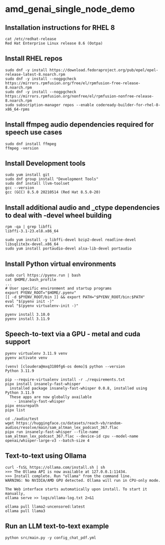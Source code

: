 # amd_genai_single_node_demo

## Installation instructions for RHEL 8 
```
cat /etc/redhat-release
Red Hat Enterprise Linux release 8.6 (Ootpa)
```
## Install RHEL repos
```
sudo dnf -y install https://download.fedoraproject.org/pub/epel/epel-release-latest-8.noarch.rpm
sudo dnf -y install --nogpgcheck https://mirrors.rpmfusion.org/free/el/rpmfusion-free-release-8.noarch.rpm
sudo dnf -y install --nogpgcheck https://mirrors.rpmfusion.org/nonfree/el/rpmfusion-nonfree-release-8.noarch.rpm
sudo subscription-manager repos --enable codeready-builder-for-rhel-8-x86_64-rpms
```
## Install ffmpeg audio dependencies required for speech use cases
```
sudo dnf install ffmpeg
ffmpeg -version
```
## Install Development tools
```
sudo yum install git
sudo dnf group install "Development Tools"
sudo dnf install llvm-toolset
gcc --version
gcc (GCC) 8.5.0 20210514 (Red Hat 8.5.0-20)
```
## Install additional audio and _ctype dependencies to deal with -devel wheel building
```
rpm -qa | grep libffi
libffi-3.1-23.el8.x86_64

sudo yum install -y libffi-devel bzip2-devel readline-devel libsqlite3x-devel.x86_64
sudo yum install portaudio-devel alsa-lib-devel portaudio
```
## Install Python virtual environments
```
sudo curl https://pyenv.run | bash
cat $HOME/.bash_profile
...
# User specific environment and startup programs
export PYENV_ROOT="$HOME/.pyenv"
[[ -d $PYENV_ROOT/bin ]] && export PATH="$PYENV_ROOT/bin:$PATH"
eval "$(pyenv init -)"
eval "$(pyenv virtualenv-init -)"

pyenv install 3.10.0
pyenv install 3.11.9
```
## Speech-to-text via a GPU - metal and cuda support
```
pyenv virtualenv 3.11.9 venv
pyenv activate venv

(venv) [cloudera@mxq3180fg6-os demo]$ python --version
Python 3.11.9

pip --require-virtualenv install -r ./requirements.txt
pipx install insanely-fast-whisper
  installed package insanely-fast-whisper 0.0.8, installed using Python 3.11.9
  These apps are now globally available
    - insanely-fast-whisper
pipx ensurepath
pipx list

cd ./audio/test
wget https://huggingface.co/datasets/reach-vb/random-audios/resolve/main/sam_altman_lex_podcast_367.flac
pipx run insanely-fast-whisper --file-name sam_altman_lex_podcast_367.flac --device-id cpu --model-name openai/whisper-large-v3 --batch-size 4
```
## Text-to-text using Ollama
```
curl -fsSL https://ollama.com/install.sh | sh
>>> The Ollama API is now available at 127.0.0.1:11434.
>>> Install complete. Run "ollama" from the command line.
WARNING: No NVIDIA/AMD GPU detected. Ollama will run in CPU-only mode.

The Web interface starts automatically upon install. To start it manually,
ollama serve >> logs/ollama-log.txt 2>&1

ollama pull llama2-uncensored:latest
ollama pull llama3
```
## Run an LLM text-to-text example
```
python src/main.py -y config_chat_pdf.yml
```
